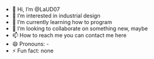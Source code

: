 - 👋 Hi, I’m @LaUD07
- 👀 I’m interested in industrial design
- 🌱 I’m currently learning how to program
- 💞️ I’m looking to collaborate on something new, maybe
- 📫 How to reach me you can contact me here
- 😄 Pronouns: -
- ⚡ Fun fact: none

<!---
LaUD07/LaUD07 is a ✨ special ✨ repository because its `README.md` (this file) appears on your GitHub profile.
You can click the Preview link to take a look at your changes.
--->
